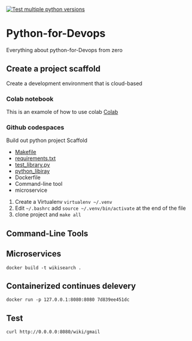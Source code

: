 [![Test multiple python versions](https://github.com/onieio/justpython/actions/workflows/main.yml/badge.svg)](https://github.com/onieio/justpython/actions/workflows/main.yml)
# Python-for-Devops

Everything about python-for-Devops from zero

## Create a project scaffold

Create a development environment that is cloud-based

### Colab notebook 

This is an examole of how to use colab [Colab](https://github.com/onieio/justpython/blob/main/just_start_with_python.ipynb)

### Github codespaces 

Build out python project Scaffold
* [Makefile](https://github.com/onieio/justpython/blob/main/Makefile)
* [requirements.txt](https://github.com/onieio/justpython/blob/main/requirements.txt)
* [test_library.py](https://github.com/onieio/justpython/blob/main/test_devopslib.py)
* [python_libiray](https://github.com/onieio/justpython/tree/main/devopslib)
* Dockerfile
* Command-line tool
* microservice

1. Create a Virtualenv `virtualenv ~/.venv`
2. Edit `~/.bashrc` add `source ~/.venv/bin/activate` at the end of the file 
3. clone project and `make all`

## Command-Line Tools 

## Microservices
`docker build -t wikisearch .`

## Containerized continues delevery
`docker run -p 127.0.0.1:8080:8080 7d839ee451dc`

## Test
`curl http://0.0.0.0:8080/wiki/gmail`
